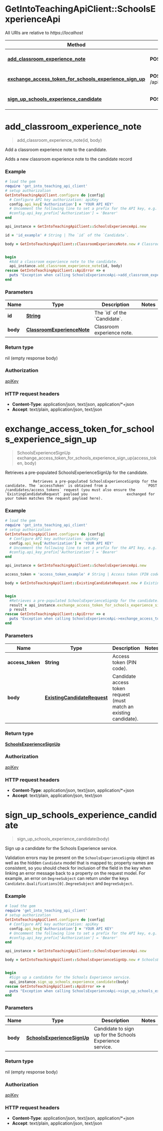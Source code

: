 # GetIntoTeachingApiClient::SchoolsExperienceApi

All URIs are relative to *https://localhost*

Method | HTTP request | Description
------------- | ------------- | -------------
[**add_classroom_experience_note**](SchoolsExperienceApi.md#add_classroom_experience_note) | **POST** /api/schools_experience/candidates/{id}/classroom_experience_notes | Add a classroom experience note to the candidate.
[**exchange_access_token_for_schools_experience_sign_up**](SchoolsExperienceApi.md#exchange_access_token_for_schools_experience_sign_up) | **POST** /api/schools_experience/candidates/exchange_access_token/{accessToken} | Retrieves a pre-populated SchoolsExperienceSignUp for the candidate.
[**sign_up_schools_experience_candidate**](SchoolsExperienceApi.md#sign_up_schools_experience_candidate) | **POST** /api/schools_experience/candidates | Sign up a candidate for the Schools Experience service.


# **add_classroom_experience_note**
> add_classroom_experience_note(id, body)

Add a classroom experience note to the candidate.

Adds a new classroom experience note to the candidate record

### Example
```ruby
# load the gem
require 'get_into_teaching_api_client'
# setup authorization
GetIntoTeachingApiClient.configure do |config|
  # Configure API key authorization: apiKey
  config.api_key['Authorization'] = 'YOUR API KEY'
  # Uncomment the following line to set a prefix for the API key, e.g. 'Bearer' (defaults to nil)
  #config.api_key_prefix['Authorization'] = 'Bearer'
end

api_instance = GetIntoTeachingApiClient::SchoolsExperienceApi.new

id = 'id_example' # String | The `id` of the `Candidate`.

body = GetIntoTeachingApiClient::ClassroomExperienceNote.new # ClassroomExperienceNote | Classroom experience note.


begin
  #Add a classroom experience note to the candidate.
  api_instance.add_classroom_experience_note(id, body)
rescue GetIntoTeachingApiClient::ApiError => e
  puts "Exception when calling SchoolsExperienceApi->add_classroom_experience_note: #{e}"
end
```

### Parameters

Name | Type | Description  | Notes
------------- | ------------- | ------------- | -------------
 **id** | [**String**](.md)| The &#x60;id&#x60; of the &#x60;Candidate&#x60;. | 
 **body** | [**ClassroomExperienceNote**](ClassroomExperienceNote.md)| Classroom experience note. | 

### Return type

nil (empty response body)

### Authorization

[apiKey](../README.md#apiKey)

### HTTP request headers

 - **Content-Type**: application/json, text/json, application/*+json
 - **Accept**: text/plain, application/json, text/json



# **exchange_access_token_for_schools_experience_sign_up**
> SchoolsExperienceSignUp exchange_access_token_for_schools_experience_sign_up(access_token, body)

Retrieves a pre-populated SchoolsExperienceSignUp for the candidate.

                 Retrieves a pre-populated SchoolsExperienceSignUp for the candidate. The `accessToken` is obtained from a                  `POST /candidates/access_tokens` request (you must also ensure the `ExistingCandidateRequest` payload you                  exchanged for your token matches the request payload here).

### Example
```ruby
# load the gem
require 'get_into_teaching_api_client'
# setup authorization
GetIntoTeachingApiClient.configure do |config|
  # Configure API key authorization: apiKey
  config.api_key['Authorization'] = 'YOUR API KEY'
  # Uncomment the following line to set a prefix for the API key, e.g. 'Bearer' (defaults to nil)
  #config.api_key_prefix['Authorization'] = 'Bearer'
end

api_instance = GetIntoTeachingApiClient::SchoolsExperienceApi.new

access_token = 'access_token_example' # String | Access token (PIN code).

body = GetIntoTeachingApiClient::ExistingCandidateRequest.new # ExistingCandidateRequest | Candidate access token request (must match an existing candidate).


begin
  #Retrieves a pre-populated SchoolsExperienceSignUp for the candidate.
  result = api_instance.exchange_access_token_for_schools_experience_sign_up(access_token, body)
  p result
rescue GetIntoTeachingApiClient::ApiError => e
  puts "Exception when calling SchoolsExperienceApi->exchange_access_token_for_schools_experience_sign_up: #{e}"
end
```

### Parameters

Name | Type | Description  | Notes
------------- | ------------- | ------------- | -------------
 **access_token** | **String**| Access token (PIN code). | 
 **body** | [**ExistingCandidateRequest**](ExistingCandidateRequest.md)| Candidate access token request (must match an existing candidate). | 

### Return type

[**SchoolsExperienceSignUp**](SchoolsExperienceSignUp.md)

### Authorization

[apiKey](../README.md#apiKey)

### HTTP request headers

 - **Content-Type**: application/json, text/json, application/*+json
 - **Accept**: text/plain, application/json, text/json



# **sign_up_schools_experience_candidate**
> sign_up_schools_experience_candidate(body)

Sign up a candidate for the Schools Experience service.

Validation errors may be present on the `SchoolsExperienceSignUp` object as well as the hidden `Candidate` model that is mapped to; property names are consistent, so you should check for inclusion of the field in the key when linking an error message back to a property on the request model. For example, an error on `DegreeSubject` can return under the keys `Candidate.Qualifications[0].DegreeSubject` and `DegreeSubject`.

### Example
```ruby
# load the gem
require 'get_into_teaching_api_client'
# setup authorization
GetIntoTeachingApiClient.configure do |config|
  # Configure API key authorization: apiKey
  config.api_key['Authorization'] = 'YOUR API KEY'
  # Uncomment the following line to set a prefix for the API key, e.g. 'Bearer' (defaults to nil)
  #config.api_key_prefix['Authorization'] = 'Bearer'
end

api_instance = GetIntoTeachingApiClient::SchoolsExperienceApi.new

body = GetIntoTeachingApiClient::SchoolsExperienceSignUp.new # SchoolsExperienceSignUp | Candidate to sign up for the Schools Experience service.


begin
  #Sign up a candidate for the Schools Experience service.
  api_instance.sign_up_schools_experience_candidate(body)
rescue GetIntoTeachingApiClient::ApiError => e
  puts "Exception when calling SchoolsExperienceApi->sign_up_schools_experience_candidate: #{e}"
end
```

### Parameters

Name | Type | Description  | Notes
------------- | ------------- | ------------- | -------------
 **body** | [**SchoolsExperienceSignUp**](SchoolsExperienceSignUp.md)| Candidate to sign up for the Schools Experience service. | 

### Return type

nil (empty response body)

### Authorization

[apiKey](../README.md#apiKey)

### HTTP request headers

 - **Content-Type**: application/json, text/json, application/*+json
 - **Accept**: text/plain, application/json, text/json



